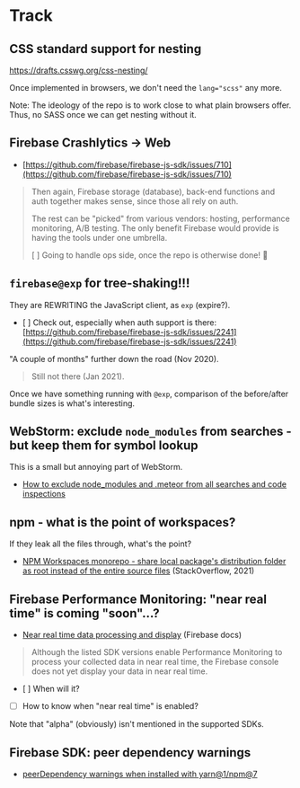 # Track


## CSS standard support for nesting

https://drafts.csswg.org/css-nesting/

Once implemented in browsers, we don't need the `lang="scss"` any more.

Note: The ideology of the repo is to work close to what plain browsers offer. Thus, no SASS once we can get nesting without it.


## Firebase Crashlytics -> Web

- [https://github.com/firebase/firebase-js-sdk/issues/710](https://github.com/firebase/firebase-js-sdk/issues/710)

>Then again, Firebase storage (database), back-end functions and auth together makes sense, since those all rely on auth. 
>
>The rest can be "picked" from various vendors: hosting, performance monitoring, A/B testing. The only benefit Firebase would provide is having the tools under one umbrella.
>
>[ ] Going to handle ops side, once the repo is otherwise done! 🐤

## `firebase@exp` for tree-shaking!!!

They are REWRITING the JavaScript client, as `exp` (expire?). 

- [ ] Check out, especially when auth support is there: [https://github.com/firebase/firebase-js-sdk/issues/2241](https://github.com/firebase/firebase-js-sdk/issues/2241)

"A couple of months" further down the road (Nov 2020).

>Still not there (Jan 2021).

Once we have something running with `@exp`, comparison of the before/after bundle sizes is what's interesting.

## WebStorm: exclude `node_modules` from searches - but keep them for symbol lookup

This is a small but annoying part of WebStorm.

- [How to exclude node_modules and .meteor from all searches and code inspections](https://intellij-support.jetbrains.com/hc/en-us/community/posts/207696445-How-to-exclude-node-modules-and-meteor-from-all-searches-and-code-inspections)

## npm - what is the point of workspaces?

If they leak all the files through, what's the point?

- [NPM Workspaces monorepo - share local package's distribution folder as root instead of the entire source files](https://stackoverflow.com/questions/66785791/npm-workspaces-monorepo-share-local-packages-distribution-folder-as-root-inst) (StackOverflow, 2021)


## Firebase Performance Monitoring: "near real time" is coming "soon"...?

- [Near real time data processing and display](https://firebase.google.com/docs/perf-mon/troubleshooting?authuser=0&platform=web#faq-real-time-data) (Firebase docs)

>Although the listed SDK versions enable Performance Monitoring to process your collected data in near real time, the Firebase console does not yet display your data in near real time.

- [ ] When will it?  
- [ ] How to know when "near real time" is enabled?

Note that "alpha" (obviously) isn't mentioned in the supported SDKs.


## Firebase SDK: peer dependency warnings

- [peerDependency warnings when installed with yarn@1/npm@7](https://github.com/firebase/firebase-js-sdk/issues/4789)

